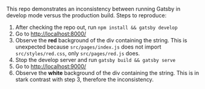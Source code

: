 This repo demonstrates an inconsistency between running Gatsby in develop mode versus the production build. Steps to reproduce:

1. After checking the repo out, run `npm install && gatsby develop`
2. Go to [http://localhost:8000/](http://localhost:8000/)
3. Observe the **red** background of the div containing the string. This is unexpected because `src/pages/index.js` does not import `src/styles/red.css`, only `src/pages/red.js` does.
4. Stop the develop server and run `gatsby build && gatsby serve`
5. Go to [http://localhost:9000/](http://localhost:9000/)
6. Observe the **white** background of the div containing the string. This is in stark contrast with step 3, therefore the inconsistency.
